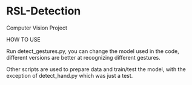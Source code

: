 # RSL-Detection
Computer Vision Project

HOW TO USE

Run detect_gestures.py, you can change the model used in the code, different versions are better at recognizing different gestures.

Other scripts are used to prepare data and train/test the model, with the exception of detect_hand.py which was just a test.
